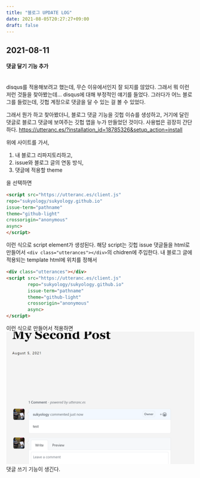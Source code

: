```yaml
---
title: "블로그 UPDATE LOG"
date: 2021-08-05T20:27:27+09:00
draft: false
---
```


## 2021-08-11

#### 댓글 달기 기능 추가
<br>
disqus를 적용해보려고 했는데, 무슨 이유에서인지 잘 되지를 않았다.
그래서 뭐 이런 저런 것들을 찾아봤는데... 
disqus에 대해 부정적인 얘기를 들었다. 그러다가 어느 블로그를 들렀는데,
깃헙 계정으로 댓글을 달 수 있는 걸 볼 수 있었다. 

그래서 뭔가 하고 찾아봤더니, 블로그 댓글 기능을 깃헙 이슈를 생성하고, 
거기에 달린 댓글로 블로그 댓글에 보여주는 깃헙 앱을 누가 만들었던 것이다.
사용법은 굉장히 간단하다.
https://utteranc.es/?installation_id=18785326&setup_action=install

위에 사이트를 가서, 
1. 내 블로그 리파지토리하고,
2. issue와 블로그 글의 연동 방식,
3. 댓글에 적용할 theme

을 선택하면

```html
<script src="https://utteranc.es/client.js"
repo="sukyology/sukyology.github.io"
issue-term="pathname"
theme="github-light"
crossorigin="anonymous"
async>
</script>
```
이런 식으로 script element가 생성된다. 
해당 script는 깃헙 issue 댓글들을 html로 만들어서
`<div class="utterances"></div>`의 chidren에 주입한다.
내 블로그 글에 적용되는 template html에 위치를 정해서
```html
<div class="utterances"></div>
<script src="https://utteranc.es/client.js"
        repo="sukyology/sukyology.github.io"
        issue-term="pathname"
        theme="github-light"
        crossorigin="anonymous"
        async>
</script>
```
이런 식으로 만들어서 적용하면
![img.png](img.png)
댓글 쓰기 기능이 생긴다. 

